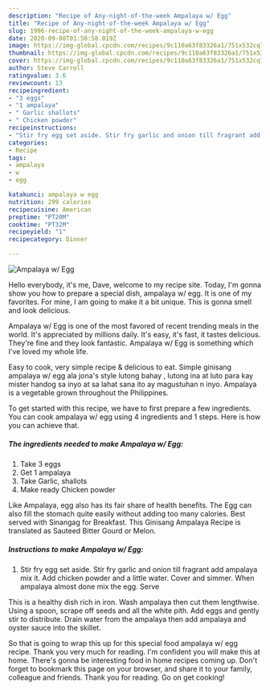 ```yaml
---
description: "Recipe of Any-night-of-the-week Ampalaya w/ Egg"
title: "Recipe of Any-night-of-the-week Ampalaya w/ Egg"
slug: 1996-recipe-of-any-night-of-the-week-ampalaya-w-egg
date: 2020-09-08T01:50:58.019Z
image: https://img-global.cpcdn.com/recipes/9c110a63f83326a1/751x532cq70/ampalaya-w-egg-recipe-main-photo.jpg
thumbnail: https://img-global.cpcdn.com/recipes/9c110a63f83326a1/751x532cq70/ampalaya-w-egg-recipe-main-photo.jpg
cover: https://img-global.cpcdn.com/recipes/9c110a63f83326a1/751x532cq70/ampalaya-w-egg-recipe-main-photo.jpg
author: Steve Carroll
ratingvalue: 3.6
reviewcount: 13
recipeingredient:
- "3 eggs"
- "1 ampalaya"
- " Garlic shallots"
- " Chicken powder"
recipeinstructions:
- "Stir fry egg set aside. Stir fry garlic and onion till fragrant add ampalaya mix it. Add chicken powder and a little water. Cover and simmer. When ampalaya almost done mix the egg. Serve"
categories:
- Recipe
tags:
- ampalaya
- w
- egg

katakunci: ampalaya w egg 
nutrition: 299 calories
recipecuisine: American
preptime: "PT20M"
cooktime: "PT32M"
recipeyield: "1"
recipecategory: Dinner

---
```



![Ampalaya w/ Egg](https://img-global.cpcdn.com/recipes/9c110a63f83326a1/751x532cq70/ampalaya-w-egg-recipe-main-photo.jpg)

Hello everybody, it's me, Dave, welcome to my recipe site. Today, I'm gonna show you how to prepare a special dish, ampalaya w/ egg. It is one of my favorites. For mine, I am going to make it a bit unique. This is gonna smell and look delicious.

Ampalaya w/ Egg is one of the most favored of recent trending meals in the world. It's appreciated by millions daily. It's easy, it's fast, it tastes delicious. They're fine and they look fantastic. Ampalaya w/ Egg is something which I've loved my whole life.

Easy to cook, very simple recipe &amp; delicious to eat. Simple ginisang ampalaya w/ egg ala jona&#39;s style lutong bahay , lutong ina at luto para kay mister handog sa inyo at sa lahat sana ito ay magustuhan n inyo. Ampalaya is a vegetable grown throughout the Philippines.


To get started with this recipe, we have to first prepare a few ingredients. You can cook ampalaya w/ egg using 4 ingredients and 1 steps. Here is how you can achieve that.

<!--inarticleads1-->

##### The ingredients needed to make Ampalaya w/ Egg:

1. Take 3 eggs
1. Get 1 ampalaya
1. Take  Garlic, shallots
1. Make ready  Chicken powder


Like Ampalaya, egg also has its fair share of health benefits. The Egg can also fill the stomach quite easily without adding too many calories. Best served with Sinangag for Breakfast. This Ginisang Ampalaya Recipe is translated as Sauteed Bitter Gourd or Melon. 

<!--inarticleads2-->

##### Instructions to make Ampalaya w/ Egg:

1. Stir fry egg set aside. Stir fry garlic and onion till fragrant add ampalaya mix it. Add chicken powder and a little water. Cover and simmer. When ampalaya almost done mix the egg. Serve


This is a healthy dish rich in iron. Wash ampalaya then cut them lengthwise. Using a spoon, scrape off seeds and all the white pith. Add eggs and gently stir to distribute. Drain water from the ampalaya then add ampalaya and oyster sauce into the skillet. 

So that is going to wrap this up for this special food ampalaya w/ egg recipe. Thank you very much for reading. I'm confident you will make this at home. There's gonna be interesting food in home recipes coming up. Don't forget to bookmark this page on your browser, and share it to your family, colleague and friends. Thank you for reading. Go on get cooking!
